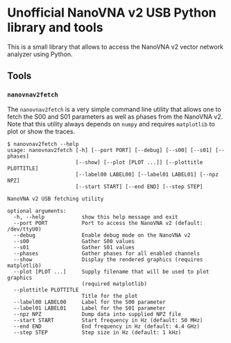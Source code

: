 # Unofficial NanoVNA v2 USB Python library and tools

This is a small library that allows to access the NanoVNA v2 vector network
analyzer using Python.

## Tools

### ```nanovnav2fetch```

The ```nanovnav2fetch``` is a very simple command line utility that
allows one to fetch the S00 and S01 parameters as well as phases
from the NanoVNA v2. Note that this utility always depends on ```numpy```
and requires ```matplotlib``` to plot or show the traces.

```
$ nanovnav2fetch --help
usage: nanovnav2fetch [-h] [--port PORT] [--debug] [--s00] [--s01] [--phases]
                      [--show] [--plot [PLOT ...]] [--plottitle PLOTTITLE]
                      [--label00 LABEL00] [--label01 LABEL01] [--npz NPZ]
                      [--start START] [--end END] [--step STEP]

NanoVNA v2 USB fetching utility

optional arguments:
  -h, --help            show this help message and exit
  --port PORT           Port to access the NanoVNA v2 (default: /dev/ttyU0)
  --debug               Enable debug mode on the NanoVNA v2
  --s00                 Gather S00 values
  --s01                 Gather S01 values
  --phases              Gather phases for all enabled channels
  --show                Display the rendered graphics (requires matplotlib)
  --plot [PLOT ...]     Supply filename that will be used to plot graphics
                        (required matplotlib)
  --plottitle PLOTTITLE
                        Title for the plot
  --label00 LABEL00     Label for the S00 parameter
  --label01 LABEL01     Label for the S01 parameter
  --npz NPZ             Dump data into supplied NPZ file
  --start START         Start frequency in Hz (default: 50 MHz)
  --end END             End frequency in Hz (default: 4.4 GHz)
  --step STEP           Step size in Hz (default: 1 kHz)
```
